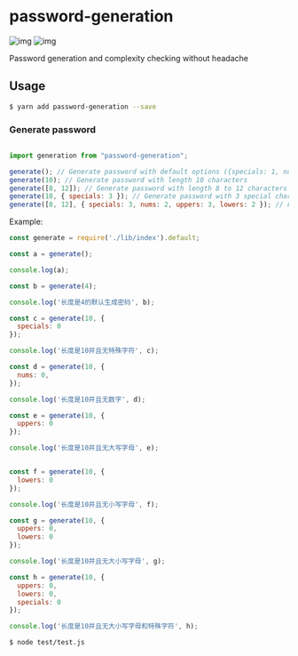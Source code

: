 # password-generation

![img](https://img.shields.io/github/license/icepy/password-generation.svg) ![img](https://img.shields.io/github/last-commit/icepy/password-generation/master.svg)

Password generation and complexity checking without headache

## Usage

```bash
$ yarn add password-generation --save
```

### Generate password

```js

import generation from "password-generation";

generate(); // Generate password with default options ({specials: 1, nums: 2, uppers: 2, lowers: 3})
generate(10); // Generate password with length 10 characters
generate([8, 12]); // Generate password with length 8 to 12 characters
generate(10, { specials: 3 }); // Generate password with 3 special characters and 10 characters long
generate([8, 12], { specials: 3, nums: 2, uppers: 3, lowers: 2 }); // Full example
```

Example:

```js
const generate = require('./lib/index').default;

const a = generate();

console.log(a);

const b = generate(4);

console.log('长度是4的默认生成密码', b);

const c = generate(10, {
  specials: 0
});

console.log('长度是10并且无特殊字符', c);

const d = generate(10, {
  nums: 0,
});

console.log('长度是10并且无数字', d);

const e = generate(10, {
  uppers: 0
});

console.log('长度是10并且无大写字母', e);


const f = generate(10, {
  lowers: 0
});

console.log('长度是10并且无小写字母', f);

const g = generate(10, {
  uppers: 0,
  lowers: 0
});

console.log('长度是10并且无大小写字母', g);

const h = generate(10, {
  uppers: 0,
  lowers: 0,
  specials: 0
});

console.log('长度是10并且无大小写字母和特殊字符', h);
```

```bash
$ node test/test.js
```

